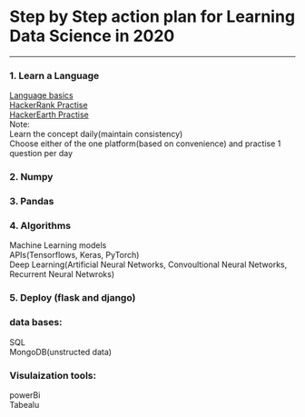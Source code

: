 
# Step by Step action plan for Learning Data Science in 2020
__________________________________________________________________________________
### 1. Learn a Language
   [Language basics](https://hyperskill.org/curriculum)      
   [HackerRank Practise](https://www.hackerrank.com/dashboard)      
   [HackerEarth Practise](https://www.hackerearth.com/practice/)        
 Note:       
    Learn the concept daily(maintain consistency)      
    Choose either of the one platform(based on convenience) and practise 1 question per day     
### 2. Numpy 
### 3. Pandas
### 4. Algorithms    
Machine Learning models    
APIs(Tensorflows, Keras, PyTorch)      
Deep Learning(Artificial Neural Networks, Convoultional Neural Networks, Recurrent Neural Netwroks)                
### 5. Deploy (flask and django)    
### data bases:      
SQL      
MongoDB(unstructed data)      
### Visulaization tools:      
powerBi     
Tabealu
